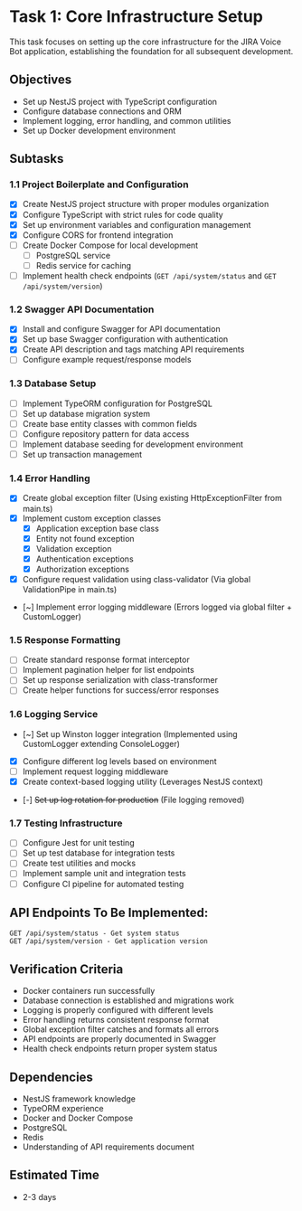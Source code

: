 # Task 1: Core Infrastructure Setup

This task focuses on setting up the core infrastructure for the JIRA Voice Bot application, establishing the foundation for all subsequent development.

## Objectives

- Set up NestJS project with TypeScript configuration
- Configure database connections and ORM
- Implement logging, error handling, and common utilities
- Set up Docker development environment

## Subtasks

### 1.1 Project Boilerplate and Configuration

- [x] Create NestJS project structure with proper modules organization
- [x] Configure TypeScript with strict rules for code quality
- [x] Set up environment variables and configuration management
- [x] Configure CORS for frontend integration
- [ ] Create Docker Compose for local development
  - [ ] PostgreSQL service
  - [ ] Redis service for caching
- [ ] Implement health check endpoints (`GET /api/system/status` and `GET /api/system/version`)

### 1.2 Swagger API Documentation

- [x] Install and configure Swagger for API documentation
- [x] Set up base Swagger configuration with authentication
- [x] Create API description and tags matching API requirements
- [ ] Configure example request/response models

### 1.3 Database Setup

- [ ] Implement TypeORM configuration for PostgreSQL
- [ ] Set up database migration system
- [ ] Create base entity classes with common fields
- [ ] Configure repository pattern for data access
- [ ] Implement database seeding for development environment
- [ ] Set up transaction management

### 1.4 Error Handling

- [x] Create global exception filter (Using existing HttpExceptionFilter from main.ts)
- [x] Implement custom exception classes
  - [x] Application exception base class
  - [x] Entity not found exception
  - [x] Validation exception
  - [x] Authentication exceptions
  - [x] Authorization exceptions
- [x] Configure request validation using class-validator (Via global ValidationPipe in main.ts)
- [~] Implement error logging middleware (Errors logged via global filter + CustomLogger)

### 1.5 Response Formatting

- [ ] Create standard response format interceptor
- [ ] Implement pagination helper for list endpoints
- [ ] Set up response serialization with class-transformer
- [ ] Create helper functions for success/error responses

### 1.6 Logging Service

- [~] Set up Winston logger integration (Implemented using CustomLogger extending ConsoleLogger)
- [x] Configure different log levels based on environment
- [ ] Implement request logging middleware
- [x] Create context-based logging utility (Leverages NestJS context)
- [-] ~~Set up log rotation for production~~ (File logging removed)

### 1.7 Testing Infrastructure

- [ ] Configure Jest for unit testing
- [ ] Set up test database for integration tests
- [ ] Create test utilities and mocks
- [ ] Implement sample unit and integration tests
- [ ] Configure CI pipeline for automated testing

## API Endpoints To Be Implemented:

```
GET /api/system/status - Get system status
GET /api/system/version - Get application version
```

## Verification Criteria

- Docker containers run successfully
- Database connection is established and migrations work
- Logging is properly configured with different levels
- Error handling returns consistent response format
- Global exception filter catches and formats all errors
- API endpoints are properly documented in Swagger
- Health check endpoints return proper system status

## Dependencies

- NestJS framework knowledge
- TypeORM experience
- Docker and Docker Compose
- PostgreSQL
- Redis
- Understanding of API requirements document

## Estimated Time

- 2-3 days
